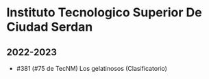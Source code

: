 # Instituto Tecnologico Superior De Ciudad Serdan

## 2022-2023

- #381 (#75 de TecNM) Los gelatinosos (Clasificatorio)


